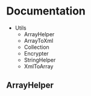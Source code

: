 # Documentation
* Utils
  * ArrayHelper
  * ArrayToXml
  * Collection
  * Encrypter
  * StringHelper
  * XmlToArray
   
## ArrayHelper

